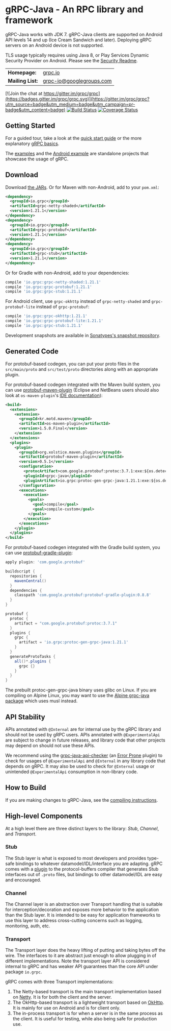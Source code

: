 gRPC-Java - An RPC library and framework
========================================

gRPC-Java works with JDK 7. gRPC-Java clients are supported on Android API
levels 14 and up (Ice Cream Sandwich and later). Deploying gRPC servers on an
Android device is not supported.

TLS usage typically requires using Java 8, or Play Services Dynamic Security
Provider on Android. Please see the [Security Readme](SECURITY.md).

<table>
  <tr>
    <td><b>Homepage:</b></td>
    <td><a href="https://grpc.io/">grpc.io</a></td>
  </tr>
  <tr>
    <td><b>Mailing List:</b></td>
    <td><a href="https://groups.google.com/forum/#!forum/grpc-io">grpc-io@googlegroups.com</a></td>
  </tr>
</table>

[![Join the chat at https://gitter.im/grpc/grpc](https://badges.gitter.im/grpc/grpc.svg)](https://gitter.im/grpc/grpc?utm_source=badge&utm_medium=badge&utm_campaign=pr-badge&utm_content=badge)
[![Build Status](https://travis-ci.org/grpc/grpc-java.svg?branch=master)](https://travis-ci.org/grpc/grpc-java)
[![Coverage Status](https://coveralls.io/repos/grpc/grpc-java/badge.svg?branch=master&service=github)](https://coveralls.io/github/grpc/grpc-java?branch=master)

Getting Started
---------------

For a guided tour, take a look at the [quick start
guide](https://grpc.io/docs/quickstart/java.html) or the more explanatory [gRPC
basics](https://grpc.io/docs/tutorials/basic/java.html).

The [examples](https://github.com/grpc/grpc-java/tree/v1.21.1/examples) and the
[Android example](https://github.com/grpc/grpc-java/tree/v1.21.1/examples/android)
are standalone projects that showcase the usage of gRPC.

Download
--------

Download [the JARs][]. Or for Maven with non-Android, add to your `pom.xml`:
```xml
<dependency>
  <groupId>io.grpc</groupId>
  <artifactId>grpc-netty-shaded</artifactId>
  <version>1.21.1</version>
</dependency>
<dependency>
  <groupId>io.grpc</groupId>
  <artifactId>grpc-protobuf</artifactId>
  <version>1.21.1</version>
</dependency>
<dependency>
  <groupId>io.grpc</groupId>
  <artifactId>grpc-stub</artifactId>
  <version>1.21.1</version>
</dependency>
```

Or for Gradle with non-Android, add to your dependencies:
```gradle
compile 'io.grpc:grpc-netty-shaded:1.21.1'
compile 'io.grpc:grpc-protobuf:1.21.1'
compile 'io.grpc:grpc-stub:1.21.1'
```

For Android client, use `grpc-okhttp` instead of `grpc-netty-shaded` and
`grpc-protobuf-lite` instead of `grpc-protobuf`:
```gradle
compile 'io.grpc:grpc-okhttp:1.21.1'
compile 'io.grpc:grpc-protobuf-lite:1.21.1'
compile 'io.grpc:grpc-stub:1.21.1'
```

[the JARs]:
https://search.maven.org/search?q=g:io.grpc%20AND%20v:1.21.1

Development snapshots are available in [Sonatypes's snapshot
repository](https://oss.sonatype.org/content/repositories/snapshots/).

Generated Code
--------------

For protobuf-based codegen, you can put your proto files in the `src/main/proto`
and `src/test/proto` directories along with an appropriate plugin.

For protobuf-based codegen integrated with the Maven build system, you can use
[protobuf-maven-plugin][] (Eclipse and NetBeans users should also look at
`os-maven-plugin`'s
[IDE documentation](https://github.com/trustin/os-maven-plugin#issues-with-eclipse-m2e-or-other-ides)):
```xml
<build>
  <extensions>
    <extension>
      <groupId>kr.motd.maven</groupId>
      <artifactId>os-maven-plugin</artifactId>
      <version>1.5.0.Final</version>
    </extension>
  </extensions>
  <plugins>
    <plugin>
      <groupId>org.xolstice.maven.plugins</groupId>
      <artifactId>protobuf-maven-plugin</artifactId>
      <version>0.5.1</version>
      <configuration>
        <protocArtifact>com.google.protobuf:protoc:3.7.1:exe:${os.detected.classifier}</protocArtifact>
        <pluginId>grpc-java</pluginId>
        <pluginArtifact>io.grpc:protoc-gen-grpc-java:1.21.1:exe:${os.detected.classifier}</pluginArtifact>
      </configuration>
      <executions>
        <execution>
          <goals>
            <goal>compile</goal>
            <goal>compile-custom</goal>
          </goals>
        </execution>
      </executions>
    </plugin>
  </plugins>
</build>
```

[protobuf-maven-plugin]: https://www.xolstice.org/protobuf-maven-plugin/

For protobuf-based codegen integrated with the Gradle build system, you can use
[protobuf-gradle-plugin][]:
```gradle
apply plugin: 'com.google.protobuf'

buildscript {
  repositories {
    mavenCentral()
  }
  dependencies {
    classpath 'com.google.protobuf:protobuf-gradle-plugin:0.8.8'
  }
}

protobuf {
  protoc {
    artifact = "com.google.protobuf:protoc:3.7.1"
  }
  plugins {
    grpc {
      artifact = 'io.grpc:protoc-gen-grpc-java:1.21.1'
    }
  }
  generateProtoTasks {
    all()*.plugins {
      grpc {}
    }
  }
}
```

[protobuf-gradle-plugin]: https://github.com/google/protobuf-gradle-plugin

The prebuilt protoc-gen-grpc-java binary uses glibc on Linux. If you are
compiling on Alpine Linux, you may want to use the [Alpine grpc-java package][]
which uses musl instead.

[Alpine grpc-java package]: https://pkgs.alpinelinux.org/package/edge/testing/x86_64/grpc-java

API Stability
-------------

APIs annotated with `@Internal` are for internal use by the gRPC library and
should not be used by gRPC users. APIs annotated with `@ExperimentalApi` are
subject to change in future releases, and library code that other projects
may depend on should not use these APIs.

We recommend using the
[grpc-java-api-checker](https://github.com/grpc/grpc-java-api-checker)
(an [Error Prone](https://github.com/google/error-prone) plugin)
to check for usages of `@ExperimentalApi` and `@Internal` in any library code
that depends on gRPC. It may also be used to check for `@Internal` usage or 
unintended `@ExperimentalApi` consumption in non-library code.

How to Build
------------

If you are making changes to gRPC-Java, see the [compiling
instructions](COMPILING.md).

High-level Components
---------------------

At a high level there are three distinct layers to the library: *Stub*,
*Channel*, and *Transport*.

### Stub

The Stub layer is what is exposed to most developers and provides type-safe
bindings to whatever datamodel/IDL/interface you are adapting. gRPC comes with
a [plugin](https://github.com/google/grpc-java/blob/master/compiler) to the
protocol-buffers compiler that generates Stub interfaces out of `.proto` files,
but bindings to other datamodel/IDL are easy and encouraged.

### Channel

The Channel layer is an abstraction over Transport handling that is suitable for
interception/decoration and exposes more behavior to the application than the
Stub layer. It is intended to be easy for application frameworks to use this
layer to address cross-cutting concerns such as logging, monitoring, auth, etc.

### Transport

The Transport layer does the heavy lifting of putting and taking bytes off the
wire. The interfaces to it are abstract just enough to allow plugging in of
different implementations. Note the transport layer API is considered internal
to gRPC and has weaker API guarantees than the core API under package `io.grpc`.

gRPC comes with three Transport implementations:

1. The Netty-based transport is the main transport implementation based on
   [Netty](https://netty.io). It is for both the client and the server.
2. The OkHttp-based transport is a lightweight transport based on
   [OkHttp](https://square.github.io/okhttp/). It is mainly for use on Android
   and is for client only.
3. The in-process transport is for when a server is in the same process as the
   client. It is useful for testing, while also being safe for production use.
